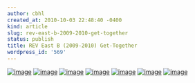 ```yaml
---
author: cbhl
created_at: 2010-10-03 22:48:40 -0400
kind: article
slug: rev-east-b-2009-2010-get-together
status: publish
title: REV East B (2009-2010) Get-Together
wordpress_id: '569'
---
```


[![image](//images.michael-chang.ca/blog/wp-content/uploads/2010/10/IMG_20101003_202713-768x1024.jpg "REV East B (2009-2010) Get-Together (Reunion?) Group Photo")](//images.michael-chang.ca/blog/wp-content/uploads/2010/10/IMG_20101003_202713.jpg)
[![image](//images.michael-chang.ca/blog/wp-content/uploads/2010/10/IMG_20101003_184453-300x225.jpg "Mmm... Lamb at the Mongolian Grill")](//images.michael-chang.ca/blog/wp-content/uploads/2010/10/IMG_20101003_184453.jpg)
[![image](//images.michael-chang.ca/blog/wp-content/uploads/2010/10/IMG_20101003_184552-300x225.jpg "Waiting for our Food to be Cooked - (from left to right) Alan, Heather, Kat, Aleesa")](//images.michael-chang.ca/blog/wp-content/uploads/2010/10/IMG_20101003_184552.jpg)
[![image](//images.michael-chang.ca/blog/wp-content/uploads/2010/10/IMG_20101003_184659-300x225.jpg "the Mongolian Grill")](//images.michael-chang.ca/blog/wp-content/uploads/2010/10/IMG_20101003_184659.jpg)
[![image](//images.michael-chang.ca/blog/wp-content/uploads/2010/10/IMG_20101003_195717-300x225.jpg "Tried playing Mad Gab for about five minutes when we went for bubble tea...")](//images.michael-chang.ca/blog/wp-content/uploads/2010/10/IMG_20101003_195717.jpg)
[![image](//images.michael-chang.ca/blog/wp-content/uploads/2010/10/IMG_20101003_202206-300x225.jpg "We eventually decided Jenga was more fun.")](//images.michael-chang.ca/blog/wp-content/uploads/2010/10/IMG_20101003_202206.jpg)
[![image](//images.michael-chang.ca/blog/wp-content/uploads/2010/10/IMG_20101003_202454-300x225.jpg "Michael To's final attempt to remove a Jenga block before the tower collapses")](//images.michael-chang.ca/blog/wp-content/uploads/2010/10/IMG_20101003_202454.jpg)
